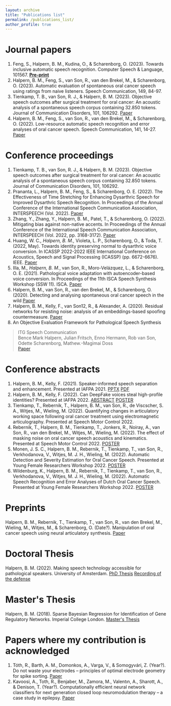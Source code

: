 ```yaml
---
layout: archive
title: "Publications list"
permalink: /publications_list/
author_profile: true
---
```


Journal papers
======

1. Feng, S., Halpern, B. M., Kudina, O., & Scharenborg, O. (2023). Towards inclusive automatic speech recognition. Computer Speech & Language, 101567.
<b>[Pre-print](https://arxiv.org/pdf/2103.15122)</b>
2. Halpern, B. M., Feng, S., van Son, R., van den Brekel, M., & Scharenborg, O. (2023). Automatic evaluation of spontaneous oral cancer speech using ratings from naive listeners. Speech Communication, 149, 84-97.
3. Tienkamp, T. B., van Son, R. J., & Halpern, B. M. (2023). Objective speech outcomes after surgical treatment for oral cancer: An acoustic analysis of a spontaneous speech corpus containing 32.850 tokens. Journal of Communication Disorders, 101, 106292.
[Paper](https://www.sciencedirect.com/science/article/pii/S0021992422001101) 
4. Halpern, B. M., Feng, S., van Son, R., van den Brekel, M., & Scharenborg, O. (2022). Low-resource automatic speech recognition and error analyses of oral cancer speech. Speech Communication, 141, 14-27.
[Paper](https://www.sciencedirect.com/science/article/pii/S0167639322000620)
   
Conference proceedings
======

1. Tienkamp, T. B., van Son, R. J., & Halpern, B. M. (2023). Objective speech outcomes after surgical treatment for oral cancer: An acoustic analysis of a spontaneous speech corpus containing 32.850 tokens. Journal of Communication Disorders, 101, 106292.
2. Prananta, L., Halpern, B. M., Feng, S., & Scharenborg, O. E. (2022). The Effectiveness of Time Stretching for Enhancing Dysarthric Speech for Improved Dysarthric Speech Recognition. In Proceedings of the Annual Conference of the International Speech Communication Association, INTERSPEECH (Vol. 2022).
[Paper](https://arxiv.org/pdf/2201.04908.pdf)
3. Zhang, Y., Zhang, Y., Halpern, B. M., Patel, T., & Scharenborg, O. (2022). Mitigating bias against non-native accents. In Proceedings of the Annual Conference of the International Speech Communication Association, INTERSPEECH (Vol. 2022, pp. 3168-3172).
[Paper](https://www.isca-speech.org/archive/pdfs/interspeech_2022/zhang22n_interspeech.pdf)
4. Huang, W. C.*, Halpern, B. M.,* Violeta, L. P., Scharenborg, O., & Toda, T. (2022, May). Towards identity preserving normal to dysarthric voice conversion. In ICASSP 2022-2022 IEEE International Conference on Acoustics, Speech and Signal Processing (ICASSP) (pp. 6672-6676). IEEE.
[Paper](https://arxiv.org/pdf/2110.08213.pdf)
5. Illa, M.*, Halpern, B. M.*, van Son, R., Moro-Velázquez, L., & Scharenborg, O. E. (2021). Pathological voice adaptation with autoencoder-based voice conversion. In Proceedings of the 11th ISCA Speech Synthesis Workshop (SSW 11). ISCA.
[Paper](https://arxiv.org/pdf/2106.08427)
6.  Halpern, B. M., van Son, R., van den Brekel, M., & Scharenborg, O. (2020). Detecting and analysing spontaneous oral cancer speech in the wild
[Paper](https://arxiv.org/pdf/2007.14205)
8. Halpern, B. M., Kelly, F., van Son12, R., & Alexander, A. (2020). Residual networks for resisting noise: analysis of an embeddings-based spoofing countermeasure.
[Paper](https://oxfordwaveresearch.com/wp-content/uploads/2020/04/Odyssey2020_spoofingResNet_Halpern_et_al.pdf)
9. An Objective Evaluation Framework for Pathological Speech Synthesis <br>
> ITG Speech Communication <br>
> Bence Mark Halpern, Julian Fritsch, Enno Hermann, Rob van Son, Odette Scharenborg,
> Mathew.-Magimai Doss <br>
> [Paper](https://arxiv.org/pdf/2107.00308) 

Conference abstracts
====

1. Halpern, B. M., Kelly, F. (2021). Speaker-informed speech separation and enhancement. Presented at IAFPA 2021.
[PPTX](https://karkirowle.github.io/files/speech_enhancement_iafpa_2021.pptx) [PDF](https://karkirowle.github.io/files/speech_enhancement_iafpa_2021.pdf)
2. Halpern, B. M., Kelly, F. (2022). Can DeepFake voices steal high-profile identities? Presented at IAFPA 2022.
[ABSTRACT](https://oxfordwaveresearch.com/wp-content/uploads/2022/07/Abstract-Can-DeepFake-voices-steal-high-profile-identities.pdf) [POSTER](https://oxfordwaveresearch.com/wp-content/uploads/2022/07/Poster-Can-DeepFake-voices-steal-high-profile-identities.pdf)
3. Tienkamp, T., Rebernik, T., Halpern, B. M., van Son, R., de Viscscher, S. A., Witjes, M., Wieling, M. (2022). Quantifying changes in articulatory working space following oral cancer treatment using electromagnetic articulography. Presented at Speech Motor Control 2022.
4. Rebernik, T., Halpern, B. M., Tienkamp, T., Jonkers, R., Noiray, A., van Son, R., van den Brekel, M., Witjes, M., Wieling, M. (2022). The effect of masking noise on oral cancer speech acoustics and kinematics. Presented at Speech Motor Control 2022.
[POSTER](https://karkirowle.github.io/images/tienkamp2022_SMCPoster.pdf)
6. Monen, J. S. C., Halpern, B. M., Rebernik, T., Tienkamp, T., van Son, R., Verkhodanova, V., Witjes, M. J. H., Wieling, M. (2022). Automatic Detection and Severity Estimation for Oral Cancer Speech. Presented at Young Female Researchers Workshop 2022. 
[POSTER](https://karkirowle.github.io/images/monen2022_poster.pdf)
7. Wildenburg, K., Halpern, B. M., Rebernik, T., Tienkamp, T., van Son, R., Verkhodanova, V., Witjes, M. J. H., Wieling, M. (2022). Automatic Speech Recognition and Error Analyses of Dutch Oral Cancer Speech. Presented at Young Female Researchers Workshop 2022.
[POSTER](https://karkirowle.github.io/images/kirsten2022_YFRW_poster.pdf)

Preprints 
======
Halpern, B. M., Rebernik, T., Tienkamp, T., van Son, R., van den Brekel, M., Wieling, M., Witjes, M., & Scharenborg, O. (Date?). Manipulation of oral cancer speech using neural articulatory synthesis.
[Paper](https://arxiv.org/pdf/2203.17072.pdf)

Doctoral Thesis
=======
Halpern, B. M. (2022). Making speech technology accessible for pathological speakers. University of Amsterdam.
[PhD Thesis](https://dare.uva.nl/search?identifier=6135311c-3590-415e-b1fa-d7eeebde516c)
[Recording of the defense](https://drive.google.com/file/d/1qmd97M0mNEzdmRQiFu4FA_0L_WsItMm_/view?usp=sharing)

Master's Thesis 
=======
Halpern, B. M. (2018). Sparse Bayesian Regression for Identification of Gene Regulatory Networks. Imperial College London.
[Master's Thesis](https://github.com/karkirowle/sysidProject/blob/master/VanillaID/thesis/Thesis_Halpern_2018_v3.pdf)


Papers where my contribution is acknowledged
=====
1. Tóth, R., Barth, A. M., Domonkos, A., Varga, V., & Somogyvári, Z. (Year?). Do not waste your electrodes – principles of optimal electrode geometry for spike sorting.
[Paper](https://iopscience.iop.org/article/10.1088/1741-2552/ac0f49/pdf)
2. Kavoosi, A., Toth, R., Benjaber, M., Zamora, M., Valentın, A., Sharott, A., & Denison, T. (Year?). Computationally efficient neural network classifiers for next generation closed loop neuromodulation therapy – a case study in epilepsy.
[Paper](https://arxiv.org/pdf/2204.12938.pdf)
